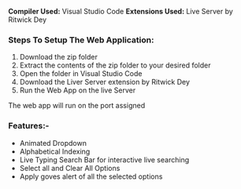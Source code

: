 <strong>Compiler Used:</strong> Visual Studio Code
<strong>Extensions Used:</strong> Live Server by Ritwick Dey

<h3>Steps To Setup The Web Application:</h3>

1. Download the zip folder
2. Extract the contents of the zip folder to your desired folder
3. Open the folder in Visual Studio Code
4. Download the Liver Server extension by Ritwick Dey
5. Run the Web App on the live Server

The web app will run on the port assigned


<h3>Features:-</h3>

- Animated Dropdown
- Alphabetical Indexing
- Live Typing Search Bar for interactive live searching
- Select all and Clear All Options
- Apply goves alert of all the selected options
